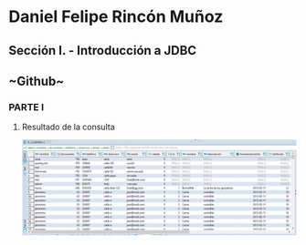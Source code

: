# Daniel Felipe Rincón Muñoz

## Sección I. - Introducción a JDBC
## ~Github~
### PARTE I

1. Resultado de la consulta

    ![consulta sql](/img/consulta.jpg)